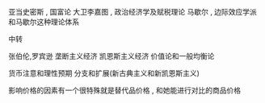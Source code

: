 亚当史密斯 , 国富论
大卫李嘉图 , 政治经济学及赋税理论
马歇尔 , 边际效应学派和马歇尔这种理论体系

中转

张伯伦,罗宾逊 垄断主义经济
凯恩斯主义经济
价值论和一般均衡论

货币注意和理性预期
分支和扩展(新古典主义和新凯恩斯主义)


影响价格的因素有一个很特殊就是替代品价格 ,  和她能进行对比的商品价格